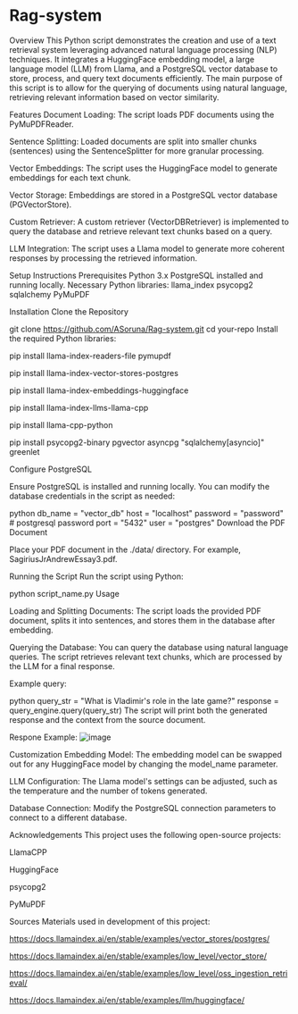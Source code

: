 # Rag-system

Overview
This Python script demonstrates the creation and use of a text retrieval system leveraging advanced natural language processing (NLP) techniques. It integrates a HuggingFace embedding model, a large language model (LLM) from Llama, and a PostgreSQL vector database to store, process, and query text documents efficiently. The main purpose of this script is to allow for the querying of documents using natural language, retrieving relevant information based on vector similarity.

Features
Document Loading: The script loads PDF documents using the PyMuPDFReader.

Sentence Splitting: Loaded documents are split into smaller chunks (sentences) using the SentenceSplitter for more granular processing.

Vector Embeddings: The script uses the HuggingFace model to generate embeddings for each text chunk.

Vector Storage: Embeddings are stored in a PostgreSQL vector database (PGVectorStore).

Custom Retriever: A custom retriever (VectorDBRetriever) is implemented to query the database and retrieve relevant text chunks based on a query.

LLM Integration: The script uses a Llama model to generate more coherent responses by processing the retrieved information.

Setup Instructions
Prerequisites
Python 3.x
PostgreSQL installed and running locally.
Necessary Python libraries:
llama_index
psycopg2
sqlalchemy
PyMuPDF

Installation
Clone the Repository

git clone https://github.com/ASoruna/Rag-system.git
cd your-repo
Install the required Python libraries:

pip install llama-index-readers-file pymupdf

pip install llama-index-vector-stores-postgres

pip install llama-index-embeddings-huggingface

pip install llama-index-llms-llama-cpp

pip install llama-cpp-python

pip install psycopg2-binary pgvector asyncpg "sqlalchemy[asyncio]" greenlet


Configure PostgreSQL

Ensure PostgreSQL is installed and running locally. You can modify the database credentials in the script as needed:

python
db_name = "vector_db"
host = "localhost"
password = "password"  # postgresql password
port = "5432"
user = "postgres"
Download the PDF Document

Place your PDF document in the ./data/ directory. For example, SagiriusJrAndrewEssay3.pdf.

Running the Script
Run the script using Python:

python script_name.py
Usage

Loading and Splitting Documents: The script loads the provided PDF document, splits it into sentences, and stores them in the database after embedding.

Querying the Database: You can query the database using natural language queries. The script retrieves relevant text chunks, which are processed by the LLM for a final response.

Example query:

python
query_str = "What is Vladimir's role in the late game?"
response = query_engine.query(query_str)
The script will print both the generated response and the context from the source document.

Respone Example:
![image](https://github.com/user-attachments/assets/2521aec0-2f22-46a0-95f5-077492227d70)



Customization
Embedding Model: The embedding model can be swapped out for any HuggingFace model by changing the model_name parameter.

LLM Configuration: The Llama model's settings can be adjusted, such as the temperature and the number of tokens generated.

Database Connection: Modify the PostgreSQL connection parameters to connect to a different database.

Acknowledgements
This project uses the following open-source projects:

LlamaCPP

HuggingFace

psycopg2

PyMuPDF

Sources
Materials used in development of this project:

https://docs.llamaindex.ai/en/stable/examples/vector_stores/postgres/

https://docs.llamaindex.ai/en/stable/examples/low_level/vector_store/

https://docs.llamaindex.ai/en/stable/examples/low_level/oss_ingestion_retrieval/

https://docs.llamaindex.ai/en/stable/examples/llm/huggingface/

